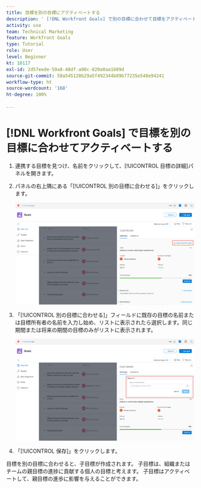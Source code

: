 ```yaml
---
title: 目標を別の目標にアクティベートする
description: ' [!DNL Workfront Goals] で別の目標に合わせて目標をアクティベートする方法を学びます。'
activity: use
team: Technical Marketing
feature: Workfront Goals
type: Tutorial
role: User
level: Beginner
kt: 10117
exl-id: 2d57eede-59a8-48df-a00c-820a0aa1609d
source-git-commit: 58a545120b29a5f492344b89b77235e548e94241
workflow-type: ht
source-wordcount: '168'
ht-degree: 100%

---
```


# [!DNL Workfront Goals] で目標を別の目標に合わせてアクティベートする

1. 連携する目標を見つけ、名前をクリックして、[!UICONTROL 目標の詳細]パネルを開きます。
1. パネルの右上隅にある「[!UICONTROL 別の目標に合わせる]」をクリックします。

   ![[!UICONTROL 目標の詳細]パネルの別の目標に合わせるのスクリーンショット](assets/06-workfront-goals-align-goals.png)

1. 「[!UICONTROL 別の目標に合わせる]」フィールドに既存の目標の名前または目標所有者の名前を入力し始め、リストに表示されたら選択します。同じ期間または将来の期間の目標のみがリストに表示されます。

   ![[!UICONTROL 目標の詳細]パネルで表示されている「[!UICONTROL 連携]セクション」のスクリーンショット](assets/07-workfront-goals-align-to.png)

1. 「[!UICONTROL 保存]」をクリックします。

目標を別の目標に合わせると、子目標が作成されます。 子目標は、組織またはチームの親目標の進捗に貢献する個人の目標と考えます。 子目標はアクティベートして、親目標の進歩に影響を与えることができます。
